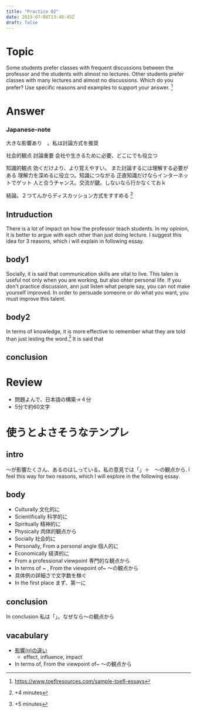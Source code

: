 ```yaml
---
title: "Practice 02"
date: 2019-07-08T13:40:45Z
draft: false
---
```


# Topic

Some students prefer classes with frequent discussions between the professor and the students with almost no lectures. Other students prefer classes with many lectures and almost no discussions. Which do you prefer? Use specific reasons and examples to support your answer. [^quoted from]

[^quoted from]: https://www.toeflresources.com/sample-toefl-essays

# Answer
### Japanese-note
大きな影響あり　。私は討論方式を推奨

社会的観点
    討論重要
    会社や生きるために必要、どこにでも役立つ


知識的観点
    効くだけより、より覚えやすい。    また討論するには理解する必要がある     理解力を深めるに役立つ。知識につながる
    正直知識だけならインターネットでゲット
    人と合うチャンス。交流が鍵。しないなら行かなくておｋ


結論。２つてんからディスカッション方式をすすめる
[^lap1]

## Intruduction
There is a lot of impact on how the professor teach students. In my opinion, it is better to argue with each other than just doing lecture. I suggest this idea for 3 reasons, which i will explain in following essay.

## body1
Socially, it is said that communication skills are vital to live. This talen is useful not only when you are working, but also ohter personal life. If you don't practice discussion, ann just listen what people say, you can not make yourself improved. In order to persuade someone or do what you want, you must improve this talent.
<!-- Socially, it is said that communination skiis are important to make a life. If you tend to listen what they say and think and tell what you want, your talent of discussion must improve. This training can do if you are at hoome.  -->

## body2
In terms of knowledge, it is more effective to remember what they are told than just lesting the word.[^lap2] It is said that 

## conclusion

[^lap1]: +4 minutes
[^lap2]: +5 minutes

# Review
 * 問題よんで、日本語の構築→４分
 * 5分で約60文字


# 使うとよさそうなテンプレ

## intro
〜が影響たくさん、あるのはしっている。私の意見では「」＋　〜の観点から. I feel this way for two reasons, which I will explore in the following essay.

## body
* Culturally 文化的に
* Scientifically 科学的に
* Spiritually 精神的に
* Physically 肉体的観点から
* Socially 社会的に
* Personally, From a personal angle 個人的に
* Economically 経済的に
* From a professional viewpoint 専門的な観点から
* In terms of ~ , From the viewpoint of~ 〜の観点から
* 具体例の詳細さで文字数を稼ぐ
* In the first place まず、第一に

## conclusion
In conclusion 私は「」。なぜなら〜の観点から

## vacabulary
* [影響(n)の違い](https://je.at.webry.info/201209/article_29.html)
  * effect, influence, impact 
* In terms of, From the viewpoint of~ 〜の観点から